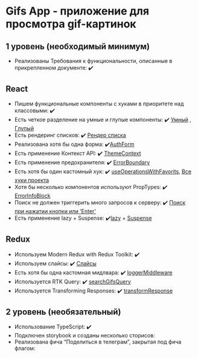 # Gifs App - приложение для просмотра gif-картинок

## **1 уровень (необходимый минимум)**

- Реализованы Требования к функциональности, описанные в прикрепленном документе: ✔️

## React

- Пишем функциональные компоненты c хуками в приоритете над классовыми: ✔️
- Есть четкое разделение на умные и глупые компоненты: ✔️ [Умный](https://github.com/funikovsky/aston-project/blob/main/src/layout/MainLayout.tsx) , [Глупый](https://github.com/funikovsky/aston-project/blob/main/src/components/ImageContainer/ImageContainer.tsx)
- Есть рендеринг списков: ✔️ [Рендер списка](https://github.com/funikovsky/aston-project/blob/main/src/components/GifList/index.tsx)
- Реализована хотя бы одна форма: ✔️[AuthForm](https://github.com/funikovsky/aston-project/blob/main/src/components/AuthForm/AuthForm.tsx)
- Есть применение Контекст API: ✔️ [ThemeContext](https://github.com/funikovsky/aston-project/blob/main/src/hoc/ThemeProvider.tsx)
- Есть применение предохранителя: ✔️ [ErrorBoundary](https://github.com/funikovsky/aston-project/blob/main/src/ErrorBoundary/ErrorBoundary.tsx)
- Есть хотя бы один кастомный хук: ✔️ [useOperationsWithFavorits](https://github.com/funikovsky/aston-project/blob/main/src/hooks/useOperationsWithFavorits.ts), [Все хуки проекта](https://github.com/funikovsky/aston-project/tree/main/src/hooks)
- Хотя бы несколько компонентов используют PropTypes: ✔️ [ErrorInfoBlock](https://github.com/funikovsky/aston-project/blob/main/src/ErrorBoundary/ErrorInfoBlock.tsx)
- Поиск не должен триггерить много запросов к серверу: ✔️ [Поиск при нажатии кнопки или 'Enter'](https://github.com/funikovsky/aston-project/blob/main/src/components/SearchBlock/SearchBlock.tsx)
- Есть применение lazy + Suspense: ✔️[lazy](https://github.com/funikovsky/aston-project/blob/main/src/lazy/lazy.ts) + [Suspense](https://github.com/funikovsky/aston-project/blob/main/src/App.tsx)

## Redux

- Используем Modern Redux with Redux Toolkit: ✔️
- Используем слайсы: ✔️ [Слайсы](https://github.com/funikovsky/aston-project/tree/main/src/redux/slice)
- Есть хотя бы одна кастомная мидлвара: ✔️ [loggerMiddleware](https://github.com/funikovsky/aston-project/blob/main/src/redux/middleware/loggerMiddleware.ts)
- Используется RTK Query: ✔️ [searchGifsQuery](https://github.com/funikovsky/aston-project/blob/main/src/redux/query/searchGifsQuery.ts)
- Используется Transforming Responses: ✔️ [transformResponse](https://github.com/funikovsky/aston-project/blob/main/src/redux/query/searchGifsQuery.ts)

## **2 уровень (необязательный)**

- Использование TypeScript: ✔️
- Подключен storybook и созданы несколько сторисов:
- Реализована фича “Поделиться в телеграм”, закрытая под фича флагом:
